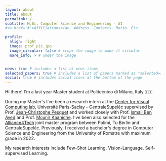 ```yaml
---
layout: about
title: about
permalink: /
subtitle: M.Sc. Computer Science and Engineering - AI
#<a href='#'>Affiliations</a>. Address. Contacts. Motto. Etc.

profile:
  align: right
  image: prof_pic.jpg
  image_circular: false # crops the image to make it circular
  more_info: > # under the image


news: true # includes a list of news items
selected_papers: true # includes a list of papers marked as "selected={true}"
social: true # includes social icons at the bottom of the page
---
```


Hi there! I'm a last year Master student at Politecnico di Milano, Italy 🇮🇹 

During my Master's I've been a research intern at the [Center for Visual Computing lab](https://cvn.centralesupelec.fr), Université Paris-Saclay - CentraleSupeléc supervised by Prof. [Jean-Christophe Pesquet](http://scholar.google.fr/citations?user=0E9plnpntdkC&hl=en) and worked closely with Prof. [Ismail Ben Ayed](https://scholar.google.com/citations?user=29vyUccAAAAJ&hl=en) and Prof. [Mounir Kaaniche](https://scholar.google.com/citations?user=DL6mUl8AAAAJ&hl=en). I've been also selected for the [Alliance4Tech](https://www.alliance4tech.eu) joint master program between Polimi, Tu Berlin and CentraleSupeléc. Previously, I received a bachelor's degree in Computer Science and Engineering from the University of Romatre with maximum grade in 2022.

My research interests include Few-Shot Learning, Vision-Language, Self-supervised Learning.

<!-- Write your biography here. Tell the world about yourself. Link to your favorite [subreddit](http://reddit.com). You can put a picture in, too. The code is already in, just name your picture `prof_pic.jpg` and put it in the `img/` folder.

Put your address / P.O. box / other info right below your picture. You can also disable any of these elements by editing `profile` property of the YAML header of your `_pages/about.md`. Edit `_bibliography/papers.bib` and Jekyll will render your [publications page](/al-folio/publications/) automatically.

Link to your social media connections, too. This theme is set up to use [Font Awesome icons](https://fontawesome.com/) and [Academicons](https://jpswalsh.github.io/academicons/), like the ones below. Add your Facebook, Twitter, LinkedIn, Google Scholar, or just disable all of them. -->
